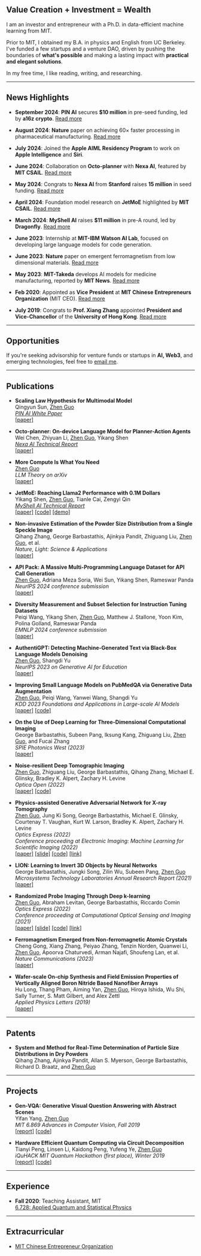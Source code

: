 ## **Value Creation + Investment = Wealth**

I am an investor and entrepreneur with a Ph.D. in data-efficient machine learning from MIT. 

Prior to MIT, I obtained my B.A. in physics and English from UC Berkeley. I've funded a few startups and a venture DAO, driven by pushing the boundaries of **what's possible** and making a lasting impact with **practical and elegant solutions**.

In my free time, I like reading, writing, and researching.

---

## **News Highlights**

- **September 2024**: **PIN AI** secures **$10 million** in pre-seed funding, led by **a16z crypto**. [Read more](https://x.com/PINAI_IO/status/1833176031714541651)

- **August 2024**: **Nature** paper on achieving 60× faster processing in pharmaceutical manufacturing. [Read more](https://meche.mit.edu/news-media/accelerating-particle-size-distribution-estimation)
  
- **July 2024**: Joined the **Apple AIML Residency Program** to work on **Apple Intelligence** and **Siri**.

- **June 2024**: Collaboration on **Octo-planner** with **Nexa AI**, featured by **MIT CSAIL**. [Read more](https://x.com/MIT_CSAIL/status/1806354919731179802)

- **May 2024**: Congrats to **Nexa AI** from **Stanford** raises **15 million** in seed funding. [Read more](https://pitchbook.com/profiles/company/530794-99#overview)

- **April 2024**: Foundation model research on **JetMoE** highlighted by **MIT CSAIL**. [Read more](https://x.com/MIT_CSAIL/status/1775916496503656679)

- **March 2024**: **MyShell AI** raises **$11 million** in pre-A round, led by **Dragonfly**. [Read more](https://www.theblock.co/post/285072/web3-ai-platform-myshell-funding)

- **June 2023**: Internship at **MIT-IBM Watson AI Lab**, focused on developing large language models for code generation.

- **June 2023**: **Nature** paper on emergent ferromagnetism from low dimensional materials. [Read more](https://www.nature.com/articles/s41467-023-39002-6)
  
- **May 2023**: **MIT-Takeda** develops AI models for medicine manufacturing, reported by **MIT News**. [Read more](https://news.mit.edu/2023/ai-based-estimator-manufacturing-medicine-0503)

- **Feb 2020**: Appointed as **Vice President** at **MIT Chinese Entrepreneurs Organization** (MIT CEO). [Read more](https://www.chinese-entrepreneurs.mit.edu/our-team)

- **July 2019**: Congrats to **Prof. Xiang Zhang** appointed **President and Vice-Chancellor** of the **University of Hong Kong**. [Read more](https://www.wikiwand.com/en/articles/Xiang_Zhang)

---

## **Opportunities**

If you're seeking advisorship for venture funds or startups in **AI, Web3**, and emerging technologies, feel free to [email me](mailto:zguo0525@mit.edu).

---

## **Publications**

- **Scaling Law Hypothesis for Multimodal Model**  
  Qingyun Sun, <ins>Zhen Guo</ins>  
  *[PIN AI White Paper](https://www.pinai.io/)*  
  [[paper]](https://arxiv.org/pdf/2409.06754)

- **Octo-planner: On-device Language Model for Planner-Action Agents**  
  Wei Chen, Zhiyuan Li, <ins>Zhen Guo</ins>, Yikang Shen  
  *[Nexa AI Technical Report](https://nexaai.com/)*  
  [[paper]](https://arxiv.org/abs/2406.18082)

- **More Compute Is What You Need**  
  <ins>Zhen Guo</ins>  
  *LLM Theory on arXiv*  
  [[paper]](https://arxiv.org/abs/2404.19484)

- **JetMoE: Reaching Llama2 Performance with 0.1M Dollars**  
  Yikang Shen, <ins>Zhen Guo</ins>, Tianle Cai, Zengyi Qin  
  *[MyShell AI Technical Report](https://myshell.ai/)*  
  [[paper]](https://arxiv.org/abs/2404.07413) [[code]](https://github.com/myshell-ai/JetMoE) [[demo]](https://www.lepton.ai/playground/chat?model=jetmoe-8b-chat)

- **Non-invasive Estimation of the Powder Size Distribution from a Single Speckle Image**  
  Qihang Zhang, George Barbastathis, Ajinkya Pandit, Zhiguang Liu, <ins>Zhen Guo</ins>, et al.  
  *Nature, Light: Science & Applications*  
  [[paper]](https://zguo0525.github.io/)

- **API Pack: A Massive Multi-Programming Language Dataset for API Call Generation**  
  <ins>Zhen Guo</ins>, Adriana Meza Soria, Wei Sun, Yikang Shen, Rameswar Panda  
  *NeurIPS 2024 conference submission*  
  [[paper]](https://arxiv.org/abs/2311.07700)

- **Diversity Measurement and Subset Selection for Instruction Tuning Datasets**  
  Peiqi Wang, Yikang Shen, <ins>Zhen Guo</ins>, Matthew J. Stallone, Yoon Kim, Polina Golland, Rameswar Panda  
  *EMNLP 2024 conference submission*  
  [[paper]](https://arxiv.org/abs/2311.07700)

- **AuthentiGPT: Detecting Machine-Generated Text via Black-Box Language Models Denoising**  
  <ins>Zhen Guo</ins>, Shangdi Yu  
  *NeurIPS 2023 on Generative AI for Education*  
  [[paper]](https://arxiv.org/abs/2311.07700)

- **Improving Small Language Models on PubMedQA via Generative Data Augmentation**  
  <ins>Zhen Guo</ins>, Peiqi Wang, Yanwei Wang, Shangdi Yu  
  *KDD 2023 Foundations and Applications in Large-scale AI Models*  
  [[paper]](https://arxiv.org/abs/2305.07804) [[code]](https://github.com/zguo0525/Dr.llama)

- **On the Use of Deep Learning for Three-Dimensional Computational Imaging**  
  George Barbastathis, Subeen Pang, Iksung Kang, Zhiguang Liu, <ins>Zhen Guo</ins>, and Fucai Zhang  
  *SPIE Photonics West (2023)*  
  [[paper]](https://www.spiedigitallibrary.org/conference-proceedings-of-spie/12445/2655261/On-the-use-of-deep-learning-for-three-dimensional-computational/10.1117/12.2655261.short?SSO=1)

- **Noise-resilient Deep Tomographic Imaging**  
  <ins>Zhen Guo</ins>, Zhiguang Liu, George Barbastathis, Qihang Zhang, Michael E. Glinsky, Bradley K. Alpert, Zachary H. Levine  
  *Optica Open (2022)*  
  [[paper]](https://preprints.opticaopen.org/articles/preprint/Noise-resilient_deep_tomographic_imaging/21931557) [[code]](https://github.com/zguo0525/Noise-resilience-deep-reconstruction-for-X-ray-Tomography)

- **Physics-assisted Generative Adversarial Network for X-ray Tomography**  
  <ins>Zhen Guo</ins>,  Jung Ki Song, George Barbastathis, Michael E. Glinsky, Courtenay T. Vaughan, Kurt W. Larson, Bradley K. Alpert, Zachary H. Levine  
  *Optics Express (2022)*  
  *Conference proceeding at Electronic Imaging: Machine Learning for Scientific Imaging (2022)*  
  [[paper]](./papers/PGAN.pdf) [[slide]](./slides/PGAN.pdf) [[code]](https://github.com/zguo0525/Physics-assisted-Generative-Adversarial-Network-for-X-Ray-Tomography) [[link]](https://library.imaging.org/ei/articles/34/5/MLSI-202)

- **LION: Learning to Invert 3D Objects by Neural Networks**  
  George Barbastathis, Jungki Song, Zilin Wu, Subeen Pang, <ins>Zhen Guo</ins>  
  *Microsystems Technology Laboratories Annual Research Report (2021)*  
  [[paper]](./papers/lion.pdf)

- **Randomized Probe Imaging Through Deep k-learning**  
  <ins>Zhen Guo</ins>,  Abraham Levitan, George Barbastathis, Riccardo Comin  
  *Optics Express (2022)*  
  *Conference proceeding at Computational Optical Sensing and Imaging (2021)*  
  [[paper]](./papers/RPI.pdf) [[slide]](./slides/RQE.pdf) [[code]](https://github.com/zguo0525/Randomized-probe-imaging-through-deep-k-learning) [[link]](https://opg.optica.org/abstract.cfm?uri=COSI-2021-CTh7A.6)

- **Ferromagnetism Emerged from Non-ferromagnetic Atomic Crystals**  
  Cheng Gong, Xiang Zhang, Peiyao Zhang, Tenzin Norden, Quanwei Li, <ins>Zhen Guo</ins>, Apoorva Chaturvedi, Arman Najafi, Shoufeng Lan, et al.  
  *Nature Communications (2023)*  
  [[paper]](https://www.nature.com/articles/s41467-023-39002-6)

- **Wafer-scale On-chip Synthesis and Field Emission Properties of Vertically Aligned Boron Nitride Based Nanofiber Arrays**  
  Hu Long, Thang Pham, Aiming Yan, <ins>Zhen Guo</ins>, Hiroya Ishida, Wu Shi, Sally Turner, S. Matt Gilbert, and Alex Zettl  
  *Applied Physics Letters (2019)*  
  [[paper]](./papers/wafer.pdf)

---

## **Patents**

- **System and Method for Real-Time Determination of Particle Size Distributions in Dry Powders**  
  Qihang Zhang, Ajinkya Pandit, Allan S. Myerson, George Barbastathis, Richard D. Braatz, and <ins>Zhen Guo</ins>

---

## **Projects**

- **Gen-VQA: Generative Visual Question Answering with Abstract Scenes**  
  Yifan Yang, <ins>Zhen Guo</ins>  
  *MIT 6.869 Advances in Computer Vision, Fall 2019*  
  [[report]](https://github.com/Yang-YiFan/vqa-gan/6_869_Final_Project.pdf) [[code]](https://github.com/Yang-YiFan/vqa-gan)

- **Hardware Efficient Quantum Computing via Circuit Decomposition**  
  Tianyi Peng, Linsen Li, Kaidong Peng, Yufeng Ye, <ins>Zhen Guo</ins>  
  *iQuHACK MIT Quantum Hackathon (first place), Winter 2019*  
  [[report]](https://github.com/zguo0525/Hardware-Efficient-Quantum-Computing-via-Circuit-Decomposition) [[code]](https://github.com/zguo0525/Hardware-Efficient-Quantum-Computing-via-Circuit-Decomposition)

---

## **Experience**

- **Fall 2020**: Teaching Assistant, MIT  
  [6.728: Applied Quantum and Statistical Physics](https://ocw.mit.edu/courses/6-728-applied-quantum-and-statistical-physics-fall-2006/)

---

## **Extracurricular**

- [MIT Chinese Entrepreneur Organization](https://www.chinese-entrepreneurs.mit.edu/)
